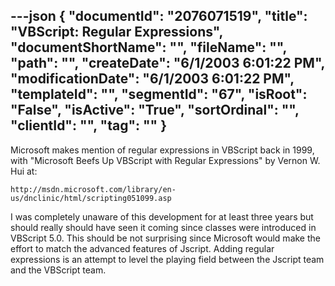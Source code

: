 ---json
{
  "documentId": "2076071519",
  "title": "VBScript: Regular Expressions",
  "documentShortName": "",
  "fileName": "",
  "path": "",
  "createDate": "6/1/2003 6:01:22 PM",
  "modificationDate": "6/1/2003 6:01:22 PM",
  "templateId": "",
  "segmentId": "67",
  "isRoot": "False",
  "isActive": "True",
  "sortOrdinal": "",
  "clientId": "",
  "tag": ""
}
---

Microsoft makes mention of regular expressions in VBScript back in 1999, with &quot;Microsoft Beefs Up VBScript with Regular Expressions&quot; by Vernon W. Hui at:

    http://msdn.microsoft.com/library/en-us/dnclinic/html/scripting051099.asp

I was completely unaware of this development for at least three years but should really should have seen it coming since classes were introduced in VBScript 5.0. This should be not surprising since Microsoft would make the effort to match the advanced features of Jscript. Adding regular expressions is an attempt to level the playing field between the Jscript team and the VBScript team.
